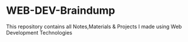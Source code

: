 # WEB-DEV-Braindump
This repository contains all Notes,Materials &amp; Projects I made using Web Development Technologies
